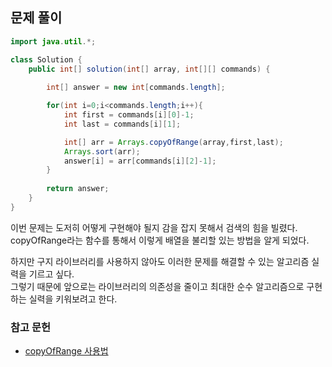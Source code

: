## 문제 풀이
```java
import java.util.*;

class Solution {
    public int[] solution(int[] array, int[][] commands) {
        
        int[] answer = new int[commands.length];

        for(int i=0;i<commands.length;i++){
            int first = commands[i][0]-1;
            int last = commands[i][1];

            int[] arr = Arrays.copyOfRange(array,first,last);
            Arrays.sort(arr);
            answer[i] = arr[commands[i][2]-1];
        }
        
        return answer;
    }
}
```

이번 문제는 도저히 어떻게 구현해야 될지 감을 잡지 못해서 검색의 힘을 빌렸다.  
copyOfRange라는 함수를 통해서 이렇게 배열을 불리할 있는 방법을 알게 되었다.

하지만 구지 라이브러리를 사용하지 않아도 이러한 문제를 해결할 수 있는 알고리즘 실력을 기르고 싶다.  
그렇기 때문에 앞으로는 라이브러리의 의존성을 줄이고 최대한 순수 알고리즘으로 구현하는 실력을 키워보려고 한다.

### 참고 문헌
- <a href="https://hianna.tistory.com/619">copyOfRange 사용법</a>